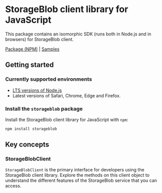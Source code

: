 # StorageBlob client library for JavaScript

This package contains an isomorphic SDK (runs both in Node.js and in browsers) for StorageBlob client.



[Package (NPM)](https://www.npmjs.com/package/storageblob) |
[Samples](https://github.com/Azure-Samples/azure-samples-js-management)

## Getting started

### Currently supported environments

- [LTS versions of Node.js](https://nodejs.org/about/releases/)
- Latest versions of Safari, Chrome, Edge and Firefox.


### Install the `storageblob` package

Install the StorageBlob client library for JavaScript with `npm`:

```bash
npm install storageblob
```


## Key concepts

### StorageBlobClient

`StorageBlobClient` is the primary interface for developers using the StorageBlob client library. Explore the methods on this client object to understand the different features of the StorageBlob service that you can access.


